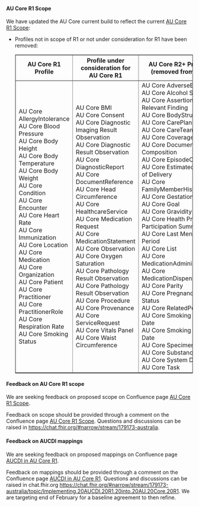 <div class="stu-note" markdown="1">

#### AU Core R1 Scope 
We have updated the AU Core current build to reflect the current <a href="https://confluence.hl7.org/display/HAFWG/AU+Core+R1+Scope">AU Core R1 Scope</a>: 
<ul>
<li>Profiles not in scope of R1 or not under consideration for R1 have been removed:

<table border="1">
<thead>
  <tr>
    <th>AU Core R1 Profile</th>
    <th>Profile under consideration for AU Core R1</th>
    <th>AU Core R2+ Profile (removed from IG)</th>
  </tr> 
</thead>
<tbody>
  <tr>
    <td>AU Core AllergyIntolerance<br>AU Core Blood Pressure<br>AU Core Body Height<br>AU Core Body Temperature<br>AU Core Body Weight<br>AU Core Condition<br>AU Core Encounter<br>AU Core Heart Rate<br>AU Core Immunization<br>AU Core Location<br>AU Core Medication<br>AU Core Organization<br>AU Core Patient<br>AU Core Practitioner<br>AU Core PractitionerRole<br>AU Core Respiration Rate<br>AU Core Smoking Status</td>
    <td>AU Core BMI<br>AU Core Consent<br>AU Core Diagnostic Imaging Result Observation<br>AU Core Diagnostic Result Observation<br>AU Core DiagnosticReport<br>AU Core DocumentReference<br>AU Core Head Circumference<br>AU Core HealthcareService<br>AU Core Medication Request<br>AU Core MedicationStatement<br>AU Core Observation<br>AU Core Oxygen Saturation<br>AU Core Pathology Result Observation<br>AU Core Pathology Result Observation<br>AU Core Procedure<br>AU Core Provenance<br>AU Core ServiceRequest<br>AU Core Vitals Panel<br>AU Core Waist Circumference</td>
    <td>AU Core AdverseEvent<br>AU Core Alcohol Status<br>AU Core Assertion of No Relevant Finding<br>AU Core BodyStructure<br>AU Core CarePlan<br>AU Core CareTeam<br>AU Core Coverage<br>AU Core Document Composition<br>AU Core EpisodeOfCare<br>AU Core Estimated Date of Delivery<br>AU Core FamilyMemberHistory<br>AU Core Gestational Age<br>AU Core Goal<br>AU Core Gravidity<br>AU Core Health Program Participation Summary<br>AU Core Last Menstrual Period<br>AU Core List<br>AU Core MedicationAdministration<br>AU Core MedicationDispense<br>AU Core Parity<br>AU Core Pregnancy Status<br>AU Core RelatedPerson<br>AU Core Smoking Cease Date<br>AU Core Smoking Start Date<br>AU Core Specimen<br>AU Core Substance<br>AU Core System Device<br>AU Core Task</td>
  </tr>
</tbody>
</table>
</li></ul>

#### Feedback on AU Core R1 scope
We are seeking feedback on proposed scope on Confluence page <a href="https://confluence.hl7.org/display/HAFWG/AU+Core+R1+Scope">AU Core R1 Scope</a>.

Feedback on scope should be provided through a comment on the Confluence page <a href="https://confluence.hl7.org/display/HAFWG/AU+Core+R1+Scope">AU Core R1 Scope</a>. Questions and discussions can be raised in <a href="https://chat.fhir.org/#narrow/stream/179173-australia">https://chat.fhir.org/#narrow/stream/179173-australia</a>.

#### Feedback on AUCDI mappings
We are seeking feedback on proposed mappings on Confluence page <a href="https://confluence.hl7.org/display/HAFWG/AUCDI+in+AU+Core+R1">AUCDI in AU Core R1</a>. 

Feedback on mappings should be provided through a comment on the Confluence page <a href="https://confluence.hl7.org/display/HAFWG/AUCDI+in+AU+Core+R1">AUCDI in AU Core R1</a>. Questions and discussions can be raised in chat.fhir.org <a href="https://chat.fhir.org/#narrow/stream/179173-australia/topic/Implementing.20AUCDI.20R1.20into.20AU.20Core.20R1">https://chat.fhir.org/#narrow/stream/179173-australia/topic/Implementing.20AUCDI.20R1.20into.20AU.20Core.20R1</a>. We are targeting end of February for a baseline agreement to then refine.
  
</div>

